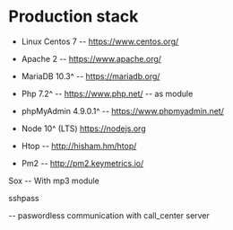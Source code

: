 # Production stack

- Linux Centos 7
-- https://www.centos.org/

- Apache 2
-- https://www.apache.org/

- MariaDB 10.3^
-- https://mariadb.org/

- Php 7.2^
-- https://www.php.net/
-- as module

- phpMyAdmin 4.9.0.1^
-- https://www.phpmyadmin.net/

- Node 10^ (LTS)
https://nodejs.org

- Htop
-- http://hisham.hm/htop/

- Pm2
-- http://pm2.keymetrics.io/

Sox
-- With mp3 module

sshpass

-- paswordless communication with call_center server
